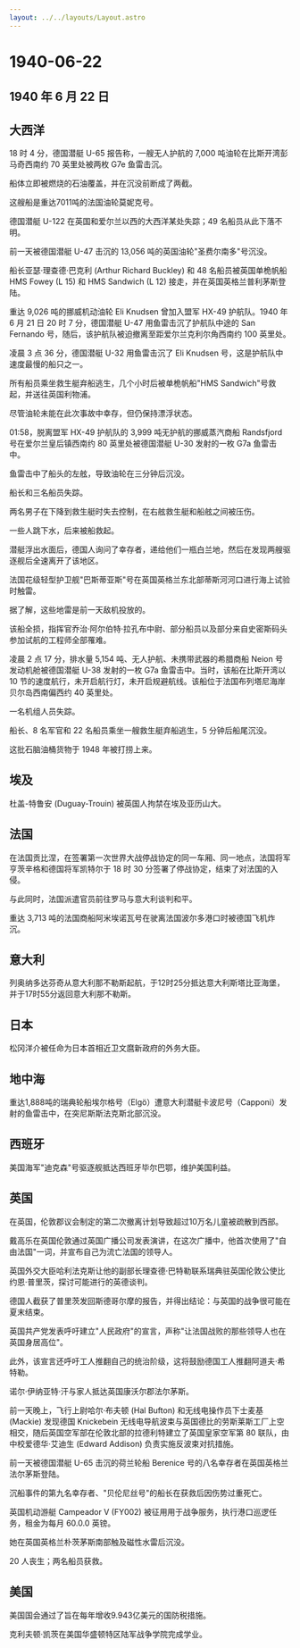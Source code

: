 ```yaml
---
layout: ../../layouts/Layout.astro
---
```


# 1940-06-22

## 1940 年 6 月 22 日

## 大西洋

18 时 4 分，德国潜艇 U-65 报告称，一艘无人护航的 7,000
吨油轮在比斯开湾彭马奇西南约 70 英里处被两枚 G7e 鱼雷击沉。

船体立即被燃烧的石油覆盖，并在沉没前断成了两截。

这艘船是重达7011吨的法国油轮莫妮克号。

德国潜艇 U-122 在英国和爱尔兰以西的大西洋某处失踪；49
名船员从此下落不明。

前一天被德国潜艇 U-47 击沉的 13,056 吨的英国油轮"圣费尔南多"号沉没。

船长亚瑟·理查德·巴克利 (Arthur Richard Buckley) 和 48
名船员被英国单桅帆船 HMS Fowey (L 15) 和 HMS Sandwich (L 12)
接走，并在英国英格兰普利茅斯登陆。

重达 9,026 吨的挪威机动油轮 Eli Knudsen 曾加入盟军 HX-49 护航队。1940 年
6 月 21 日 20 时 7 分，德国潜艇 U-47 用鱼雷击沉了护航队中途的 San
Fernando 号，随后，该护航队被迫撤离至距爱尔兰克利尔角西南约 100 英里处。

凌晨 3 点 36 分，德国潜艇 U-32 用鱼雷击沉了 Eli Knudsen
号，这是护航队中速度最慢的船只之一。

所有船员乘坐救生艇弃船逃生，几个小时后被单桅帆船"HMS
Sandwich"号救起，并送往英国利物浦。

尽管油轮未能在此次事故中幸存，但仍保持漂浮状态。

01:58，脱离盟军 HX-49 护航队的 3,999 吨无护航的挪威蒸汽商船 Randsfjord
号在爱尔兰皇后镇西南约 80 英里处被德国潜艇 U-30 发射的一枚 G7a
鱼雷击中。

鱼雷击中了船头的左舷，导致油轮在三分钟后沉没。

船长和三名船员失踪。

两名男子在下降到救生艇时失去控制，在右舷救生艇和船舷之间被压伤。

一些人跳下水，后来被船救起。

潜艇浮出水面后，德国人询问了幸存者，递给他们一瓶白兰地，然后在发现两艘驱逐舰后全速离开了该地区。

法国花级轻型护卫舰"巴斯蒂亚斯"号在英国英格兰东北部蒂斯河河口进行海上试验时触雷。

据了解，这些地雷是前一天敌机投放的。

该船全损，指挥官乔治·阿尔伯特·拉孔布中尉、部分船员以及部分来自史密斯码头参加试航的工程师全部罹难。

凌晨 2 点 17 分，排水量 5,154 吨、无人护航、未携带武器的希腊商船 Neion
号发动机舱被德国潜艇 U-38 发射的一枚 G7a
鱼雷击中。当时，该船在比斯开湾以 10
节的速度航行，未开启航行灯，未开启规避航线。该船位于法国布列塔尼海岸贝尔岛西南偏西约
40 英里处。

一名机组人员失踪。

船长、8 名军官和 22 名船员乘坐一艘救生艇弃船逃生，5 分钟后船尾沉没。

这批石脑油桶货物于 1948 年被打捞上来。

## 埃及

杜盖-特鲁安 (Duguay-Trouin) 被英国人拘禁在埃及亚历山大。

## 法国

在法国贡比涅，在签署第一次世界大战停战协定的同一车厢、同一地点，法国将军亨茨辛格和德国将军凯特尔于
18 时 30 分签署了停战协定，结束了对法国的入侵。

与此同时，法国派遣官员前往罗马与意大利谈判和平。

重达 3,713
吨的法国商船阿米埃诺瓦号在驶离法国波尔多港口时被德国飞机炸沉。

## 意大利

列奥纳多达芬奇从意大利那不勒斯起航，于12时25分抵达意大利斯塔比亚海堡，并于17时55分返回意大利那不勒斯。

## 日本

松冈洋介被任命为日本首相近卫文麿新政府的外务大臣。

## 地中海

重达1,888吨的瑞典轮船埃尔格号（Elgö）遭意大利潜艇卡波尼号（Capponi）发射的鱼雷击中，在突尼斯斯法克斯北部沉没。

## 西班牙

美国海军"迪克森"号驱逐舰抵达西班牙毕尔巴鄂，维护美国利益。

## 英国

在英国，伦敦郡议会制定的第二次撤离计划导致超过10万名儿童被疏散到西部。

戴高乐在英国伦敦通过英国广播公司发表演讲，在这次广播中，他首次使用了"自由法国"一词，并宣布自己为流亡法国的领导人。

英国外交大臣哈利法克斯让他的副部长理查德·巴特勒联系瑞典驻英国伦敦公使比约恩·普里茨，探讨可能进行的英德谈判。

德国人截获了普里茨发回斯德哥尔摩的报告，并得出结论：与英国的战争很可能在夏末结束。

英国共产党发表呼吁建立"人民政府"的宣言，声称"让法国战败的那些领导人也在英国身居高位"。

此外，该宣言还呼吁工人推翻自己的统治阶级，这将鼓励德国工人推翻阿道夫·希特勒。

诺尔·伊纳亚特·汗与家人抵达英国康沃尔郡法尔茅斯。

前一天晚上，飞行上尉哈尔·布夫顿 (Hal Bufton) 和无线电操作员下士麦基
(Mackie) 发现德国 Knickebein
无线电导航波束与英国德比的劳斯莱斯工厂上空相交，随后英国空军部在伦敦北部的拉德利特建立了英国皇家空军第
80 联队，由中校爱德华·艾迪生 (Edward Addison) 负责实施反波束对抗措施。

前一天被德国潜艇 U-65 击沉的荷兰轮船 Berenice
号的八名幸存者在英国英格兰法尔茅斯登陆。

沉船事件的第九名幸存者、"贝伦尼丝号"的船长在获救后因伤势过重死亡。

英国机动游艇 Campeador V (FY002)
被征用用于战争服务，执行港口巡逻任务，租金为每月 60.0.0 英镑。

她在英国英格兰朴茨茅斯南部触及磁性水雷后沉没。

20 人丧生；两名船员获救。

## 美国

美国国会通过了旨在每年增收9.943亿美元的国防税措施。

克利夫顿·凯茨在美国华盛顿特区陆军战争学院完成学业。